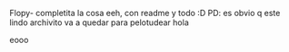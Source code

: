 Flopy- completita la cosa eeh, con readme y todo :D 
	   PD: es obvio q este lindo archivito va a quedar para pelotudear
hola


eooo
